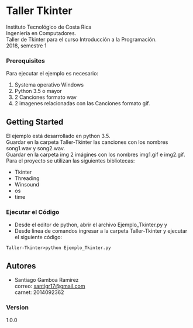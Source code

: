 # Taller Tkinter
Instituto Tecnológico de Costa Rica  
Ingeniería en Computadores.   
Taller de Tkinter para el curso Introducción a la Programación.  
2018, semestre 1

### Prerequisites
Para ejecutar el ejemplo es necesario:
1. Systema operativo Windows
2. Python 3.5 o mayor
3. 2 Canciones formato wav
4. 2 imagenes relacionadas con las Canciones formato gif.

## Getting Started
El ejemplo está desarrollado en python 3.5.  
Guardar en la carpeta Taller-Tkinter las canciones con los nombres song1.wav y song2.wav.  
Guardar en la carpeta img 2 imágines con los nombres img1.gif e img2.gif.  
Para el proyecto se utilizan las siguientes bibliotecas:
  * Tkinter
  * Threading
  * Winsound
  * os
  * time  
### Ejecutar el Código
* Desde el editor de python, abrir el archivo Ejemplo_Tkinter.py y
* Desde linea de comandos ingresar a la carpeta Taller-Tkinter y ejecutar el siguiente código:

```
Taller-Tkinter>python Ejemplo_Tkinter.py
```


## Autores

* Santiago Gamboa Ramírez  
correo: santigr17@gmail.com  
carnet: 2014092362  

### Version
1.0.0

